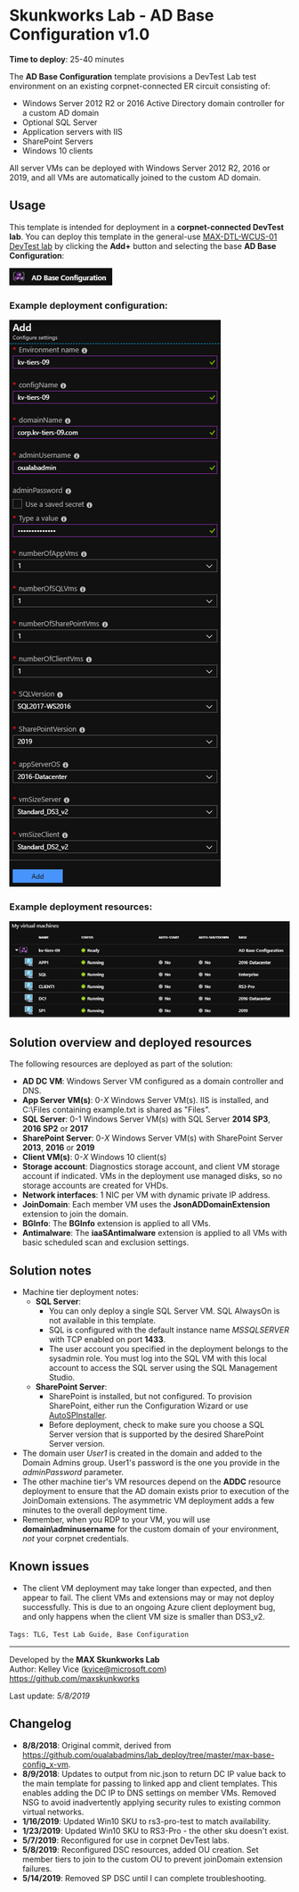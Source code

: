 # Skunkworks Lab - AD Base Configuration v1.0

**Time to deploy**: 25-40 minutes

The **AD Base Configuration** template provisions a DevTest Lab test environment on an existing corpnet-connected ER circuit consisting of:

+ Windows Server 2012 R2 or 2016 Active Directory domain controller for a custom AD domain
+ Optional SQL Server
+ Application servers with IIS
+ SharePoint Servers
+ Windows 10 clients

All server VMs can be deployed with Windows Server 2012 R2, 2016 or 2019, and all VMs are automatically joined to the custom AD domain.

## Usage

This template is intended for deployment in a **corpnet-connected DevTest lab**. You can deploy this template in the general-use [MAX-DTL-WCUS-01 DevTest lab](https://aka.ms/devtest1) by clicking the **Add+** button and selecting the base **AD Base Configuration**:

![](images/ad-base-config-base.png)

### Example deployment configuration:

![](images/ad-base-config-example.png)

### Example deployment resources:

![](images/ad-base-config-resources.png)

## Solution overview and deployed resources

The following resources are deployed as part of the solution:

+ **AD DC VM**: Windows Server VM configured as a domain controller and DNS.
+ **App Server VM(s)**: 0-_X_ Windows Server VM(s). IIS is installed, and C:\Files containing example.txt is shared as "Files".
+ **SQL Server**: 0-1 Windows Server VM(s) with SQL Server **2014 SP3**, **2016 SP2** or **2017**
+ **SharePoint Server**: 0-_X_ Windows Server VM(s) with SharePoint Server **2013**, **2016** or **2019**
+ **Client VM(s)**: 0-_X_ Windows 10 client(s)
+ **Storage account**: Diagnostics storage account, and client VM storage account if indicated. VMs in the deployment use managed disks, so no storage accounts are created for VHDs.
+ **Network interfaces**: 1 NIC per VM with dynamic private IP address.
+ **JoinDomain**: Each member VM uses the **JsonADDomainExtension** extension to join the domain.
+ **BGInfo**: The **BGInfo** extension is applied to all VMs.
+ **Antimalware**: The **iaaSAntimalware** extension is applied to all VMs with basic scheduled scan and exclusion settings.

## Solution notes

+ Machine tier deployment notes:
  + **SQL Server**:
    + You can only deploy a single SQL Server VM. SQL AlwaysOn is not available in this template.
    + SQL is configured with the default instance name _MSSQLSERVER_ with TCP enabled on port **1433**.
    + The user account you specified in the deployment belongs to the sysadmin role. You must log into the SQL VM with this local account to access the SQL server using the SQL Management Studio.
  + **SharePoint Server**:
    + SharePoint is installed, but not configured. To provision SharePoint, either run the Configuration Wizard or use [AutoSPInstaller](https://autospinstaller.com).
    + Before deployment, check to make sure you choose a SQL Server version that is supported by the desired SharePoint Server version.
+ The domain user *User1* is created in the domain and added to the Domain Admins group. User1's password is the one you provide in the *adminPassword* parameter.
+ The other machine tier's VM resources depend on the **ADDC** resource deployment to ensure that the AD domain exists prior to execution of the JoinDomain extensions. The asymmetric VM deployment adds a few minutes to the overall deployment time.
+ Remember, when you RDP to your VM, you will use **domain\adminusername** for the custom domain of your environment, _not_ your corpnet credentials.

## Known issues

+ The client VM deployment may take longer than expected, and then appear to fail. The client VMs and extensions may or may not deploy successfully. This is due to an ongoing Azure client deployment bug, and only happens when the client VM size is smaller than DS3_v2.

`Tags: TLG, Test Lab Guide, Base Configuration`
___
Developed by the **MAX Skunkworks Lab**  
Author: Kelley Vice (kvice@microsoft.com)  
https://github.com/maxskunkworks

Last update: _5/8/2019_

## Changelog

+ **8/8/2018**: Original commit, derived from https://github.com/oualabadmins/lab_deploy/tree/master/max-base-config_x-vm.
+ **8/9/2018**: Updates to output from nic.json to return DC IP value back to the main template for passing to linked app and client templates. This enables adding the DC IP to DNS settings on member VMs. Removed NSG to avoid inadvertently applying security rules to existing common virtual networks.
+ **1/16/2019**: Updated Win10 SKU to rs3-pro-test to match availability.
+ **1/23/2019**: Updated Win10 SKU to RS3-Pro - the other sku doesn't exist.
+ **5/7/2019**: Reconfigured for use in corpnet DevTest labs.
+ **5/8/2019**: Reconfigured DSC resources, added OU creation. Set member tiers to join to the custom OU to prevent joinDomain extension failures.
+ **5/14/2019**: Removed SP DSC until I can complete troubleshooting.
